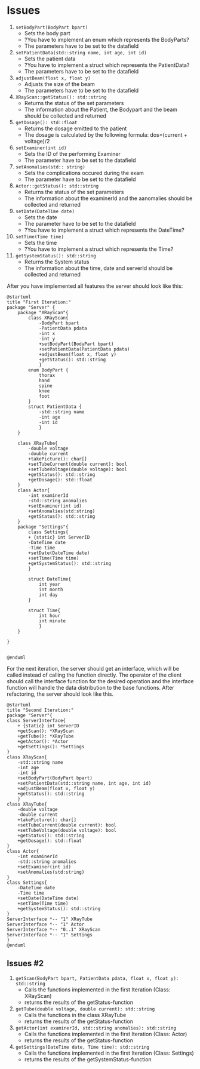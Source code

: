 # Issues

1. `setBodyPart(BodyPart bpart)`
    * Sets the body part
    * ?You have to implement an enum which represents the BodyParts?
    * The parameters have to be set to the datafield
2. `setPatientData(std::string name, int age, int id)`
    * Sets the patient data
    * ?You have to implement a struct which represents the PatientData?
    * The parameters have to be set to the datafield
3. `adjustBeam(flost x, float y)`
    * Adjusts the size of the beam
    * The parameters have to be set to the datafield
4. `XRayScan::getStatus(): std::string`
    * Returns the status of the set parameters
    * The information about the Patient, the Bodypart and the beam should be collected and    returned
5. `getDosage(): std::float`
    * Returns the dosage emitted to the patient
    * The dosage is calculated by the following formula: dos=(current + voltage)/2
6. `setExaminer(int id)`
    * Sets the ID of the performing Examiner
    * The parameter have to be set to the datafield
7. `setAnomalies(std:: string)`
    * Sets the complications occured during the exam
    * The parameter have to be set to the datafield
8.  `Actor::getStatus(): std::string`
    * Returns the status of the set parameters
    * The information about the examinerId and the aanomalies should be collected and returned
9.  `setDate(DateTime date)`
    * Sets the date
    * The parameter have to be set to the datafield
    * ?You have to implement a struct which represents the DateTime?
10. `setTime(Time time)`
    * Sets the time
    * ?You have to implement a struct which represents the Time?
11. `getSystemStatus(): std::string`
    * Returns the System status
    * The information about the time, date and serverId should be collected and returned

After you have implemented all features the server should look like this:

```plantuml
@startuml
title "First Iteration:"
package "Server" {
    package "XRayScan"{
        class XRayScan{
            -BodyPart bpart
            -PatientData pdata
            -int x
            -int y
            +setBodyPart(BodyPart bpart)
            +setPatientData(PatientData pdata)
            +adjustBeam(float x, float y)
            +getStatus(): std::string 
            }
        enum BodyPart {
            thorax
            hand
            spine
            knee
            foot
        }
        struct PatientData {
            -std::string name
            -int age
            -int id
            }
    }

    class XRayTube{
        -double voltage
        -double current
        +takePicture(): char[]
        +setTubeCurrent(double current): bool
        +setTubeVoltage(double voltage): bool
        +getStatus(): std::string
        +getDosage(): std::float
    }
    class Actor{
        -int examinerId
        -std::string anomalies
        +setExaminer(int id)
        +setAnomalies(std:string)
        +getStatus(): std::string
    }
    package "Settings"{
        class Settings{
        + {static} int ServerID
        -DateTime date
        -Time time
        +setDate(DateTime date)
        +setTime(Time time)
        +getSystemStatus(): std::string
        }

        struct DateTime{
            int year
            int month
            int day
        }

        struct Time{
            int hour
            int minute
            }
    }

}


@enduml
```

For the next iteration, the server should get an interface, which will be called instead of calling the function directly. The operator of the client should call the interface function for the desired operation and the interface function will handle the data distribution to the base functions.
After refactoring, the server should look like this.

```plantuml
@startuml
title "Second Iteration:"
package "Server"{
class ServerInterface{
    + {static} int ServerID
    +getScan(): *XRayScan
    +getTube(): *XRayTube
    +getActor(): *Actor
    +getSettings(): *Settings
}
class XRayScan{
    -std::string name
    -int age
    -int id
    +setBodyPart(BodyPart bpart)
    +setPatientData(std::string name, int age, int id)
    +adjustBeam(float x, float y)
    +getStatus(): std::string
    }
class XRayTube{
    -double voltage
    -double current
    +takePicture(): char[]
    +setTubeCurrent(double current): bool
    +setTubeVoltage(double voltage): bool
    +getStatus(): std::string    
    +getDosage(): std::float
}
class Actor{
    -int examinerId
    -std::string anomalies
    +setExaminer(int id)
    +setAnomalies(std:string)
}
class Settings{
    -DateTime date
    -Time time
    +setDate(DateTime date)
    +setTime(Time time)
    +getSystemStatus(): std::string
}
ServerInterface *-- "1" XRayTube
ServerInterface *-- "1" Actor
ServerInterface *-- "0..1" XRayScan
ServerInterface *-- "1" Settings
}
@enduml
```

## Issues #2

1. `getScan(BodyPart bpart, PatientData pdata, float x, float y): std::string`
   * Calls the functions implemented in the first Iteration (Class: XRayScan)
   * returns the results of the getStatus-function
2. `getTube(double voltage, double current): std::string`
   * Calls the functions in the class XRayTube 
   * returns the results of the getStatus-function
3. `getActor(int examinerId, std::string anomalies): std::string`
   * Calls the functions implemented in the first Iteration (Class: Actor)
   * returns the results of the getStatus-function
4. `getSettings(DateTime date, Time time): std::string`
   * Calls the functions implemented in the first Iteration (Class: Settings)
   * returns the results of the getSystemStatus-function

